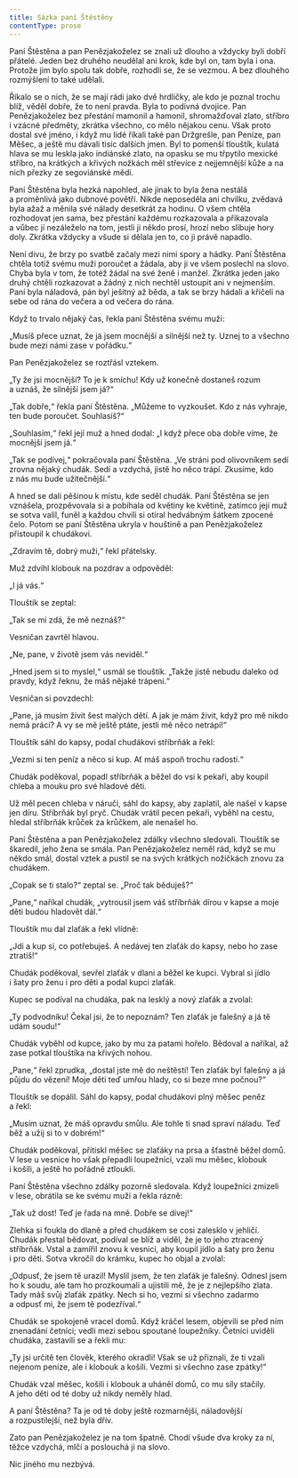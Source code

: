 ```yaml
---
title: Sázka paní Štěstěny
contentType: prose
---
```


  

Paní Štěstěna a pan Penězjakoželez se znali už dlouho a vždycky byli dobří přátelé. Jeden bez druhého neudělal ani krok, kde byl on, tam byla i ona. Protože jim bylo spolu tak dobře, rozhodli se, že se vezmou. A bez dlouhého rozmýšlení to také udělali.

Říkalo se o nich, že se mají rádi jako dvě hrdličky, ale kdo je poznal trochu blíž, věděl dobře, že to není pravda. Byla to podivná dvojice. Pan Penězjakoželez bez přestání mamonil a hamonil, shromažďoval zlato, stříbro i vzácné předměty, zkrátka všechno, co mělo nějakou cenu. Však proto dostal své jméno, i když mu lidé říkali také pan Držgrešle, pan Peníze, pan Měšec, a ještě mu dávali tisíc dalších jmen. Byl to pomenší tlouštík, kulatá hlava se mu leskla jako indiánské zlato, na opasku se mu třpytilo mexické stříbro, na krátkých a křivých nožkách měl střevíce z nejjemnější kůže a na nich přezky ze segoviánské mědi.

Paní Štěstěna byla hezká napohled, ale jinak to byla žena nestálá a proměnlivá jako dubnové povětří. Nikde neposeděla ani chvilku, zvědavá byla ažaž a měnila své nálady desetkrát za hodinu. O všem chtěla rozhodovat jen sama, bez přestání každému rozkazovala a přikazovala a vůbec jí nezáleželo na tom, jestli ji někdo prosí, hrozí nebo slibuje hory doly. Zkrátka vždycky a všude si dělala jen to, co ji právě napadlo.

Není divu, že brzy po svatbě začaly mezi nimi spory a hádky. Paní Štěstěna chtěla totiž svému muži poroučet a žádala, aby ji ve všem poslechl na slovo. Chyba byla v tom, že totéž žádal na své ženě i manžel. Zkrátka jeden jako druhý chtěli rozkazovat a žádný z nich nechtěl ustoupit ani v nejmenším. Paní byla náladová, pán byl ješitný až běda, a tak se brzy hádali a křičeli na sebe od rána do večera a od večera do rána.

Když to trvalo nějaký čas, řekla paní Štěstěna svému muži:

„Musíš přece uznat, že já jsem mocnější a silnější než ty. Uznej to a všechno bude mezi námi zase v pořádku.“

Pan Penězjakoželez se roztřásl vztekem.

„Ty že jsi mocnější? To je k smíchu! Kdy už konečně dostaneš rozum a uznáš, že silnější jsem já?“

„Tak dobře,“ řekla paní Štěstěna. „Můžeme to vyzkoušet. Kdo z nás vyhraje, ten bude poroučet. Souhlasíš?“

„Souhlasím,“ řekl její muž a hned dodal: „I když přece oba dobře víme, že mocnější jsem já.“

„Tak se podívej,“ pokračovala paní Štěstěna. „Ve stráni pod olivovníkem sedí zrovna nějaký chudák. Sedí a vzdychá, jistě ho něco trápí. Zkusíme, kdo z nás mu bude užitečnější.“

A hned se dali pěšinou k místu, kde seděl chudák. Paní Štěstěna se jen vznášela, prozpěvovala si a pobíhala od květiny ke květině, zatímco její muž se sotva valil, funěl a každou chvíli si otíral hedvábným šátkem zpocené čelo. Potom se paní Štěstěna ukryla v houštině a pan Penězjakoželez přistoupil k chudákovi.

„Zdravím tě, dobrý muži,“ řekl přátelsky.

Muž zdvihl klobouk na pozdrav a odpověděl:

„I já vás.“

Tlouštík se zeptal:

„Tak se mi zdá, že mě neznáš?“

Vesničan zavrtěl hlavou.

„Ne, pane, v životě jsem vás neviděl.“

„Hned jsem si to myslel,“ usmál se tlouštík. „Takže jistě nebudu daleko od pravdy, když řeknu, že máš nějaké trápení.“

Vesničan si povzdechl:

„Pane, já musím živit šest malých dětí. A jak je mám živit, když pro mě nikdo nemá práci? A vy se mě ještě ptáte, jestli mě něco netrápí!“

Tlouštík sáhl do kapsy, podal chudákovi stříbrňák a řekl:

„Vezmi si ten peníz a něco si kup. Ať máš aspoň trochu radosti.“

Chudák poděkoval, popadl stříbrňák a běžel do vsi k pekaři, aby koupil chleba a mouku pro své hladové děti.

Už měl pecen chleba v náruči, sáhl do kapsy, aby zaplatil, ale našel v kapse jen díru. Stříbrňák byl pryč. Chudák vrátil pecen pekaři, vyběhl na cestu, hledal stříbrňák krůček za krůčkem, ale nenašel ho.

Paní Štěstěna a pan Penězjakoželez zdálky všechno sledovali. Tlouštík se škaredil, jeho žena se smála. Pan Penězjakoželez neměl rád, když se mu někdo smál, dostal vztek a pustil se na svých krátkých nožičkách znovu za chudákem.

„Copak se ti stalo?“ zeptal se. „Proč tak běduješ?“

„Pane,“ naříkal chudák, „vytrousil jsem váš stříbrňák dírou v kapse a moje děti budou hladovět dál.“

Tlouštík mu dal zlaťák a řekl vlídně:

„Jdi a kup si, co potřebuješ. A nedávej ten zlaťák do kapsy, nebo ho zase ztratíš!“

Chudák poděkoval, sevřel zlaťák v dlani a běžel ke kupci. Vybral si jídlo i šaty pro ženu i pro děti a podal kupci zlaťák.

Kupec se podíval na chudáka, pak na lesklý a nový zlaťák a zvolal:

„Ty podvodníku! Čekal jsi, že to nepoznám? Ten zlaťák je falešný a já tě udám soudu!“

Chudák vyběhl od kupce, jako by mu za patami hořelo. Bědoval a naříkal, až zase potkal tlouštíka na křivých nohou.

„Pane,“ řekl zprudka, „dostal jste mě do neštěstí! Ten zlaťák byl falešný a já půjdu do vězení! Moje děti teď umřou hlady, co si beze mne počnou?“

Tlouštík se dopálil. Sáhl do kapsy, podal chudákovi plný měšec peněz a řekl:

„Musím uznat, že máš opravdu smůlu. Ale tohle ti snad spraví náladu. Teď běž a užij si to v dobrém!“

Chudák poděkoval, přitiskl měšec se zlaťáky na prsa a šťastně běžel domů. V lese u vesnice ho však přepadli loupežníci, vzali mu měšec, klobouk i košili, a ještě ho pořádně ztloukli.

Paní Štěstěna všechno zdálky pozorně sledovala. Když loupežníci zmizeli v lese, obrátila se ke svému muži a řekla rázně:

„Tak už dost! Teď je řada na mně. Dobře se dívej!“

Zlehka si foukla do dlaně a před chudákem se cosi zalesklo v jehličí. Chudák přestal bědovat, podíval se blíž a viděl, že je to jeho ztracený stříbrňák. Vstal a zamířil znovu k vesnici, aby koupil jídlo a šaty pro ženu i pro děti. Sotva vkročil do krámku, kupec ho objal a zvolal:

„Odpusť, že jsem tě urazil! Myslil jsem, že ten zlaťák je falešný. Odnesl jsem ho k soudu, ale tam ho prozkoumali a ujistili mě, že je z nejlepšího zlata. Tady máš svůj zlaťák zpátky. Nech si ho, vezmi si všechno zadarmo a odpusť mi, že jsem tě podezříval.“

Chudák se spokojeně vracel domů. Když kráčel lesem, objevili se před ním znenadání četníci; vedli mezi sebou spoutané loupežníky. Četníci uviděli chudáka, zastavili se a řekli mu:

„Ty jsi určitě ten člověk, kterého okradli! Však se už přiznali, že ti vzali nejenom peníze, ale i klobouk a košili. Vezmi si všechno zase zpátky!“

Chudák vzal měšec, košili i klobouk a uháněl domů, co mu síly stačily. A jeho děti od té doby už nikdy neměly hlad.

A paní Štěstěna? Ta je od té doby ještě rozmarnější, náladovější a rozpustilejší, než byla dřív.

Zato pan Penězjakoželez je na tom špatně. Chodí všude dva kroky za ní, těžce vzdychá, mlčí a poslouchá ji na slovo.

Nic jiného mu nezbývá.
